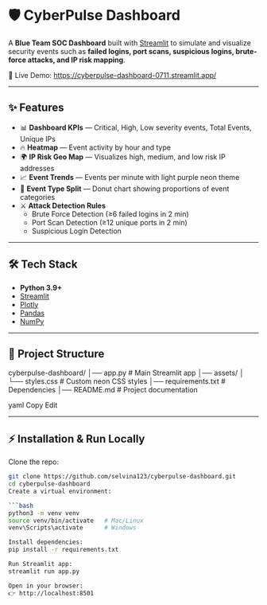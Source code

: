 # 🛡️ CyberPulse Dashboard

A **Blue Team SOC Dashboard** built with [Streamlit](https://streamlit.io/) to simulate and visualize security events such as **failed logins, port scans, suspicious logins, brute-force attacks, and IP risk mapping**.

🚀 Live Demo: 
https://cyberpulse-dashboard-0711.streamlit.app/

---

## ✨ Features

- 📊 **Dashboard KPIs** — Critical, High, Low severity events, Total Events, Unique IPs  
- 🔥 **Heatmap** — Event activity by hour and type  
- 🌍 **IP Risk Geo Map** — Visualizes high, medium, and low risk IP addresses  
- 📈 **Event Trends** — Events per minute with light purple neon theme  
- 🍩 **Event Type Split** — Donut chart showing proportions of event categories  
- ⚔️ **Attack Detection Rules**  
  - Brute Force Detection (≥6 failed logins in 2 min)  
  - Port Scan Detection (≥12 unique ports in 2 min)  
  - Suspicious Login Detection  

---

## 🛠️ Tech Stack

- **Python 3.9+**
- [Streamlit](https://streamlit.io/)
- [Plotly](https://plotly.com/python/)
- [Pandas](https://pandas.pydata.org/)
- [NumPy](https://numpy.org/)

---

## 📂 Project Structure

cyberpulse-dashboard/
│── app.py # Main Streamlit app
│── assets/
│ └── styles.css # Custom neon CSS styles
│── requirements.txt # Dependencies
│── README.md # Project documentation

yaml
Copy
Edit

---

## ⚡ Installation & Run Locally

 Clone the repo:
   ```bash
   git clone https://github.com/selvina123/cyberpulse-dashboard.git
   cd cyberpulse-dashboard
Create a virtual environment:

```bash
python3 -m venv venv
source venv/bin/activate   # Mac/Linux
venv\Scripts\activate      # Windows

Install dependencies:
pip install -r requirements.txt

Run Streamlit app:
streamlit run app.py

Open in your browser:
👉 http://localhost:8501
